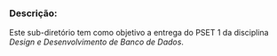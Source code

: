 ### Descrição:

Este sub-diretório tem como objetivo a entrega do PSET 1 da disciplina *Design e Desenvolvimento de Banco de Dados*.
